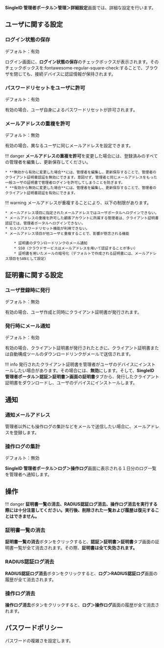 **SingleID 管理者ポータル＞管理＞詳細設定**画面では、詳細な設定を行います。

## ユーザに関する設定
### ログイン状態の保存
デフォルト：有効

ログイン画面に、**ログイン状態の保存**のチェックボックスが表示されます。そのチェックボックスを:fontawesome-regular-square-check:することで、ブラウザを閉じても、接続デバイスに認証情報が保持されます。

### パスワードリセットをユーザに許可
デフォルト：有効

有効の場合、ユーザ自身によるパスワードリセットが許可されます。

### メールアドレスの重複を許可
デフォルト：無効

有効の場合、異なるユーザに同じメールアドレスを設定できます。

!!! danger
    **メールアドレスの重複を許可**を変更した場合には、登録済みのすべての管理者を編集し、更新保存してください。

    * **無効から有効に変更した場合**には、管理者を編集し、更新保存することで、管理者のクライアント証明書認証を無効にできます。意図せず、管理者と同じメールアドレスをもった一般ユーザの証明書で管理者ログインを許可してしまうことを防ぎます。
    * **有効から無効に変更した場合**には、管理者を編集し、更新保存することで、管理者のクライアント証明書認証を有効にできます。

!!! warning
    メールアドレスが重複することにより、以下の制限があります。

    * メールアドレス項目に指定されたメールアドレスではユーザポータルへログインできない。
    * メールアドレスの重複を許可した顧客アカウントに所属する管理者は、クライアント証明書認証では、管理者ポータルへログインできない。
    * セルフパスワードリセット機能が利用できない。
    * メールアドレス項目が他ユーザと重複することで、影響が懸念される機能

        * 証明書のダウンロードリンクのメール通知
        * SSO（クラウドサービスはメールアドレスを用いて認証することが多い）
        * 証明書を用いたメールの暗号化（デフォルトで作成される証明書には、メールアドレス項目をSANとして設定）

## 証明書に関する設定
### ユーザ登録時に発行
デフォルト：無効

有効の場合、ユーザ作成と同時にクライアント証明書が発行されます。

### 発行時にメール通知 
デフォルト：有効

有効の場合、クライアント証明書が発行されたときに、クライアント証明書または自動構成ツールのダウンロードリンクがメールで送信されます。

!!! info
    発行されたクライアント証明書を管理者がユーザのデバイスにインストールしたい場合があります。その場合には、**無効**にします。そして、**SingleID 管理者ポータル＞認証＞証明書＞**画面の**証明書**タブから、発行したクライアント証明書をダウンロードし、ユーザのデバイスにインストールします。

## 通知
### 通知メールアドレス
管理者以外にも操作ログの集計などをメールで送信したい場合に、メールアドレスを登録します。

### 操作ログの集計
デフォルト：無効

**SingleID 管理者ポータル＞ログ＞操作ログ**画面に表示される１日分のログ一覧を管理者へ通知します。

## 操作

!!! danger
    **証明書一覧の消去、RADIUS認証ログ消去、操作ログ消去を実行する際には十分注意してください。実行後、削除された一覧および履歴は復元することはできません。**

### 証明書一覧の消去
**証明書一覧の消去**ボタンをクリックすると、**認証＞証明書＞証明書**タブ画面の証明書一覧が全て消去されます。その際、**証明書は全て失効されます。**

### RADIUS認証ログ消去
**RADIUS認証ログ消去**ボタンをクリックすると、**ログ＞RADIUS認証ログ**画面の履歴が全て消去されます。

### 操作ログ消去
**操作ログ消去**ボタンをクリックすると、**ログ＞操作ログ**画面の履歴が全て消去されます。

## パスワードポリシー
パスワードの複雑さを設定します。
